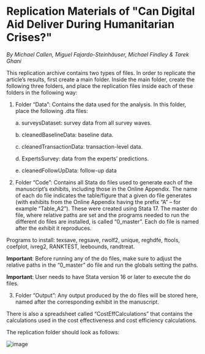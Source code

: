 # Replication Materials of "Can Digital Aid Deliver During Humanitarian Crises?"

_By Michael Callen, Miguel Fajardo-Steinhäuser, Michael Findley & Tarek Ghani_



This replication archive contains two types of files. In order to replicate the article’s results, first create a main folder. Inside the main folder, create the following three folders, and place the replication files inside each of these folders in the following way:

1.	Folder “Data”: Contains the data used for the analysis. In this folder, place the following .dta files:
   
      a.	surveysDataset: survey data from all survey waves.
  
      b.	cleanedBaselineData: baseline data.
  
      c.	cleanedTransactionData: transaction-level data.
  
      d.	ExpertsSurvey: data from the experts’ predictions.
  
      e.	cleanedFollowUpData: follow-up data

3.	Folder “Code”: Contains all Stata do files used to generate each of the manuscript’s exhibits, including those in the Online Appendix. The name of each do file indicates the table/figure that a given do file generates (with exhibits from the Online Appendix having the prefix “A” – for example “Table_A2”). These were created using Stata 17. The master do file, where relative paths are set and the programs needed to run the different do files are installed, is called “0_master”. Each do file is named after the exhibit it reproduces.

Programs to install: texsave, regsave, rwolf2, unique, reghdfe, ftools, coefplot, ivreg2, RANKTEST, leebounds, randtreat. 

**Important**: Before running any of the do files, make sure to adjust the relative paths in the “0_master” do file and run the globals setting the paths. 

**Important**: User needs to have Stata version 16 or later to execute the do files.

3.	Folder “Output”: Any output produced by the do files will be stored here, named after the corresponding exhibit in the manuscript. 

There is also a spreadsheet called “CostEffCalculations” that contains the calculations used in the cost effectiveness and cost efficiency calculations. 

The replication folder should look as follows: 

![image](https://github.com/user-attachments/assets/fea18a6a-63b5-431a-aaf4-31a43234d7c3)

